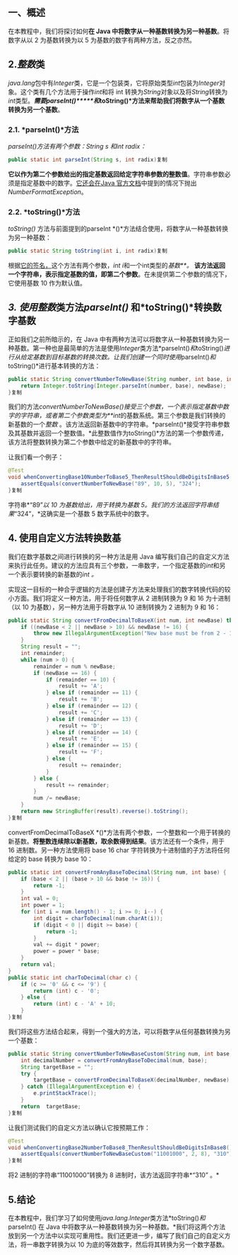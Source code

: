 ## 一、概述

在本教程中，我们将探讨如何**在 Java 中将数字从一种基数转换为另一种基数**。将数字从以 2 为基数转换为以 5 为基数的数字有两种方法，反之亦然。

## 2.*整数*类

*java.lang*包中有*Integer*类，它是一个包装类，它将原始类型*int*包装为*Integer*对象。这个类有几个方法用于操作*int*和将 int 转换为*String*对象以及将*String*转换为*int*类型。***需要parseInt()\*****和*****toString()\*****方法来帮助我们将数字从一个基数转换为另一个****基数**。

### 2.1. *parseInt()*方法

*parseInt()*方法有两个参数：*String* s 和*int* *radix：*

```java
public static int parseInt(String s, int radix)复制
```

**它以作为第二个参数给出的指定基数返回给定字符串参数的整数值**。字符串参数必须是指定基数中的数字。[它还会在Java 官方文档](https://docs.oracle.com/javase/7/docs/api/java/lang/Integer.html#toString())中提到的情况下抛出*NumberFormatException*。

### 2.2. *toString()*方法

*toString()* 方法与前面提到的parseInt *()*方法结合使用，将数字从一种基数转换为另一种基数：

```java
public static String toString(int i, int radix)复制
```

根据[它的签名，](https://docs.oracle.com/javase/7/docs/api/java/lang/Integer.html#toString())这个方法有两个参数，*int* *i*和一个int类型的*基数**。* **该方法返回一个字符串，表示指定基数的值，即第二个参数**。在未提供第二个参数的情况下，它使用基数 10 作为默认值。

## *3. 使用整数*类方法*parseInt()* 和*toString()*转换数字基数

正如我们之前所暗示的，在 Java 中有两种方法可以将数字从一种基数转换为另一种基数。第一种也是最简单的方法是使用*Integer*类方法*parseInt()*和*toString()*进行从给定基数到目标基数的转换次数。让我们创建一个同时使用*parseInt()*和*toString()*进行基本转换的方法：

```java
public static String convertNumberToNewBase(String number, int base, int newBase){
    return Integer.toString(Integer.parseInt(number, base), newBase);
}复制
```

我们的方法*convertNumberToNewBase()接受三个参数，一个表示指定基数中数字的字符串，或者第二个参数类型为**int*的基数系统。第三个参数是我们转换的新基数的一个*整数* 。该方法返回新基数中的字符串。*parseInt()*接受字符串参数及其基数并返回一个整数值。*此整数值作为toString()*方法的第一个参数传递，该方法将整数转换为第二个参数中给定的新基数中的字符串。

让我们看一个例子：

```java
@Test
void whenConvertingBase10NumberToBase5_ThenResultShouldBeDigitsInBase5() {
    assertEquals(convertNumberToNewBase("89", 10, 5), "324");
}复制
```

字符串*“89”*以 10 为基数给出，用于转换为基数 5。我们的方法返回字符串结果*“324”，*这确实是一个基数 5 数字系统中的数字。

## 4. 使用自定义方法转换数基

我们在数字基数之间进行转换的另一种方法是用 Java 编写我们自己的自定义方法来执行此任务。建议的方法应具有三个参数，一串数字，一个指定基数的*int*和另一个表示要转换的新基数的*int 。*

实现这一目标的一种合乎逻辑的方法是创建子方法来处理我们的数字转换代码的较小方面。我们将定义一种方法，用于将任何数字从 2 进制转换为 9 和 16 为十进制（以 10 为基数），另一种方法用于将数字从 10 进制转换为 2 进制为 9 和 16：

```java
public static String convertFromDecimalToBaseX(int num, int newBase) throws IllegalArgumentException {
    if ((newBase < 2 || newBase > 10) && newBase != 16) {
        throw new IllegalArgumentException("New base must be from 2 - 10 or 16");
    }
    String result = "";
    int remainder;
    while (num > 0) {
        remainder = num % newBase;
        if (newBase == 16) {
            if (remainder == 10) {
                result += 'A';
            } else if (remainder == 11) {
                result += 'B';
            } else if (remainder == 12) {
                result += 'C';
            } else if (remainder == 13) {
                result += 'D';
            } else if (remainder == 14) {
                result += 'E';
            } else if (remainder == 15) {
                result += 'F';
            } else {
                result += remainder;
            }
        } else {
            result += remainder;
        }
        num /= newBase;
    }
    return new StringBuffer(result).reverse().toString();
}复制
```

convertFromDecimalToBaseX *()*方法有两个参数，一个整数和一个用于转换的新基数。**将整数连续除以新基数，取余数得到结果**。该方法还有一个条件，用于 16 进制数。另一种方法使用将 base 16 char 字符转换为十进制值的子方法将任何给定的 base 转换为 base 10：

```java
public static int convertFromAnyBaseToDecimal(String num, int base) {
    if (base < 2 || (base > 10 && base != 16)) {
        return -1;
    }
    int val = 0;
    int power = 1;
    for (int i = num.length() - 1; i >= 0; i--) {
        int digit = charToDecimal(num.charAt(i));
        if (digit < 0 || digit >= base) {
            return -1;
        }
        val += digit * power;
        power = power * base;
    }
    return val;
}
public static int charToDecimal(char c) {
    if (c >= '0' && c <= '9') {
        return (int) c - '0';
    } else {
        return (int) c - 'A' + 10;
    }
}复制
```

我们将这些方法结合起来，得到一个强大的方法，可以将数字从任何基数转换为另一个基数：

```java
public static String convertNumberToNewBaseCustom(String num, int base, int newBase) {
    int decimalNumber = convertFromAnyBaseToDecimal(num, base);
    String targetBase = "";
    try {
        targetBase = convertFromDecimalToBaseX(decimalNumber, newBase);
    } catch (IllegalArgumentException e) {
        e.printStackTrace();
    }
    return  targetBase;
}复制
```

让我们测试我们的自定义方法以确认它按预期工作：

```java
@Test
void whenConvertingBase2NumberToBase8_ThenResultShouldBeDigitsInBase8() {
    assertEquals(convertNumberToNewBaseCustom("11001000", 2, 8), "310");
}复制
```

将2 进制的字符串“11001000”转换为 8 进制时，该方法返回字符串*“310” 。*

## 5.结论

在本教程中，我们学习了如何使用*java.lang.Integer*类方法*toString()*和*parseInt() 在 Java 中将数字从一种基数转换为另一种基数。*我们将这两个方法放到另一个方法中以实现可重用性。我们还更进一步，编写了我们自己的自定义方法，将一串数字转换为以 10 为底的等效数字，然后将其转换为另一个数字基数。